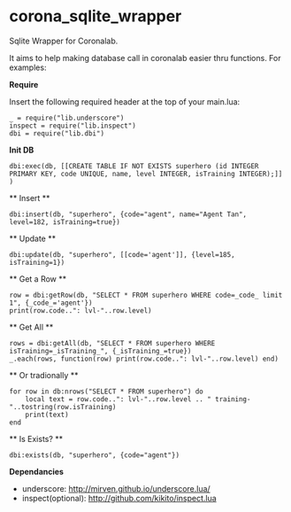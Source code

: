 corona_sqlite_wrapper
=====================

Sqlite Wrapper for Coronalab.

It aims to help making database call in coronalab easier thru functions.
For examples:

**Require**

Insert the following required header at the top of your main.lua:

```
_ = require("lib.underscore")
inspect = require("lib.inspect")
dbi = require("lib.dbi")
```

**Init DB**

```
dbi:exec(db, [[CREATE TABLE IF NOT EXISTS superhero (id INTEGER PRIMARY KEY, code UNIQUE, name, level INTEGER, isTraining INTEGER);]] )
```

** Insert **

```
dbi:insert(db, "superhero", {code="agent", name="Agent Tan", level=182, isTraining=true})
```

** Update **

```
dbi:update(db, "superhero", [[code='agent']], {level=185, isTraining=1})
```

** Get a Row **

```
row = dbi:getRow(db, "SELECT * FROM superhero WHERE code=_code_ limit 1", {_code_='agent'})
print(row.code..": lvl-"..row.level)
```


** Get All **

```
rows = dbi:getAll(db, "SELECT * FROM superhero WHERE isTraining=_isTraining_", {_isTraining_=true})
_.each(rows, function(row) print(row.code..": lvl-"..row.level) end)
```


** Or tradionally **

```
for row in db:nrows("SELECT * FROM superhero") do
    local text = row.code..": lvl-"..row.level .. " training-"..tostring(row.isTraining)
	print(text)
end
```

** Is Exists? **

```
dbi:exists(db, "superhero", {code="agent"})
```




**Dependancies**
- underscore: http://mirven.github.io/underscore.lua/
- inspect(optional): http://github.com/kikito/inspect.lua